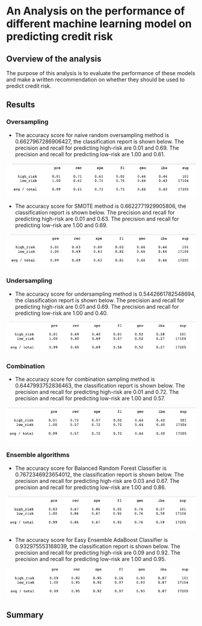 # An Analysis on the performance of different machine learning model on predicting credit risk

## Overview of the analysis
The purpose of this analysis is to evaluate the performance of these models and make a written recommendation on whether they should be used to predict credit risk.

## Results

### Oversampling
- The accuracy score for naive random oversampling method is 0.6627967286906427, the classification report is shown below. The precision and recall for predicting high-risk are 0.01 and 0.69. The precision and recall for predicting low-risk are 1.00 and 0.61.

![NRO](/Images/NRO.png)

- The accuracy score for SMOTE method is 0.6622771929905806, the classification report is shown below. The precision and recall for predicting high-risk are 0.01 and 0.63. The precision and recall for predicting low-risk are 1.00 and 0.69.

![SMOTE](/Images/SMOTE.png)

### Undersampling
- The accuracy score for undersampling method is 0.5442661782548694, the classification report is shown below. The precision and recall for predicting high-risk are 0.01 and 0.69. The precision and recall for predicting low-risk are 1.00 and 0.40.

![Undersampling](/Images/Undersampling.png)

### Combination
- The accuracy score for combination sampling method is 0.6447993752836463, the classification report is shown below. The precision and recall for predicting high-risk are 0.01 and 0.72. The precision and recall for predicting low-risk are 1.00 and 0.57.

![Combination](/Images/Combination.png)

### Ensemble algorithms
- The accuracy score for Balanced Random Forest Classifier is 0.7672346923654012, the classification report is shown below. The precision and recall for predicting high-risk are 0.03 and 0.67. The precision and recall for predicting low-risk are 1.00 and 0.86.

![BRFC](/Images/BRFC.png)

- The accuracy score for Easy Ensemble AdaBoost Classifier is 0.932975553168039, the classification report is shown below. The precision and recall for predicting high-risk are 0.09 and 0.92. The precision and recall for predicting low-risk are 1.00 and 0.95.

![AdaBoost](/Images/AdaBoost.png)

## Summary
